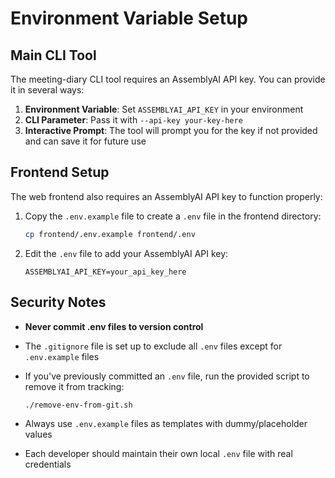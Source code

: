 # Environment Variable Setup

## Main CLI Tool

The meeting-diary CLI tool requires an AssemblyAI API key. You can provide it in several ways:

1. **Environment Variable**: Set `ASSEMBLYAI_API_KEY` in your environment
2. **CLI Parameter**: Pass it with `--api-key your-key-here`
3. **Interactive Prompt**: The tool will prompt you for the key if not provided and can save it for future use

## Frontend Setup

The web frontend also requires an AssemblyAI API key to function properly:

1. Copy the `.env.example` file to create a `.env` file in the frontend directory:
   ```bash
   cp frontend/.env.example frontend/.env
   ```

2. Edit the `.env` file to add your AssemblyAI API key:
   ```
   ASSEMBLYAI_API_KEY=your_api_key_here
   ```

## Security Notes

- **Never commit .env files to version control**
- The `.gitignore` file is set up to exclude all `.env` files except for `.env.example` files
- If you've previously committed an `.env` file, run the provided script to remove it from tracking:
  ```bash
  ./remove-env-from-git.sh
  ```

- Always use `.env.example` files as templates with dummy/placeholder values
- Each developer should maintain their own local `.env` file with real credentials
